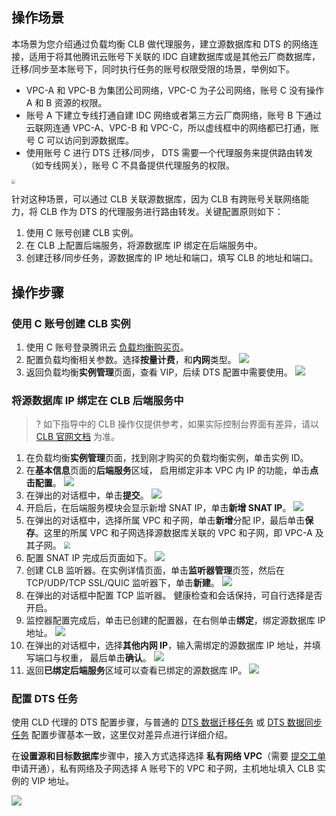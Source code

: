 ## 操作场景
本场景为您介绍通过负载均衡 CLB 做代理服务，建立源数据库和 DTS 的网络连接，适用于将其他腾讯云账号下关联的 IDC 自建数据库或是其他云厂商数据库，迁移/同步至本账号下，同时执行任务的账号权限受限的场景，举例如下。

- VPC-A 和 VPC-B 为集团公司网络，VPC-C 为子公司网络，账号 C 没有操作 A 和 B 资源的权限。
- 账号 A 下建立专线打通自建 IDC 网络或者第三方云厂商网络，账号 B 下通过云联网连通 VPC-A、VPC-B 和 VPC-C，所以虚线框中的网络都已打通，账号 C 可以访问到源数据库。
- 使用账号 C 进行 DTS 迁移/同步， DTS 需要一个代理服务来提供路由转发（如专线网关），账号 C 不具备提供代理服务的权限。
<img src="https://qcloudimg.tencent-cloud.cn/raw/e9520643090f507ab8a9b4f8741f064e.png" style="zoom:40%;" />

针对这种场景，可以通过 CLB 关联源数据库，因为 CLB 有跨账号关联网络能力，将 CLB 作为 DTS 的代理服务进行路由转发。关键配置原则如下：
1. 使用 C 账号创建 CLB 实例。
2. 在 CLB 上配置后端服务，将源数据库 IP 绑定在后端服务中。
3. 创建迁移/同步任务，源数据库的 IP 地址和端口，填写 CLB 的地址和端口。

## 操作步骤
### 使用 C 账号创建 CLB 实例
1. 使用 C 账号登录腾讯云 [负载均衡购买页](https://buy.cloud.tencent.com/lb)。
2. 配置负载均衡相关参数。选择**按量计费**，和**内网**类型。
   ![](https://qcloudimg.tencent-cloud.cn/raw/ba4a65e0f1ca0b3f5c9db449e8ff7e84.png)
3. 返回负载均衡**实例管理**页面，查看 VIP，后续 DTS 配置中需要使用。
   ![](https://qcloudimg.tencent-cloud.cn/raw/26c81a412e61922ae9190c836b0cb864.png)

### 将源数据库 IP 绑定在 CLB 后端服务中
> ? 如下指导中的 CLB 操作仅提供参考，如果实际控制台界面有差异，请以 [CLB 官网文档](https://cloud.tencent.com/document/product/214/48181) 为准。

1. 在负载均衡**实例管理**页面，找到刚才购买的负载均衡实例，单击实例 ID。
2. 在**基本信息**页面的**后端服务**区域， 启用绑定非本 VPC 内 IP 的功能，单击**点击配置**。
   ![](https://main.qcloudimg.com/raw/098726f17524d02f8b9edc63f092d71d.png)
3. 在弹出的对话框中，单击**提交**。
   ![](https://main.qcloudimg.com/raw/da669f277fc1daf118292804c69d5de5.png) 
4. 开启后，在后端服务模块会显示新增 SNAT IP，单击**新增 SNAT IP**。
   ![](https://qcloudimg.tencent-cloud.cn/raw/e14d3641f25f312a7729c67c41c5ddd7.png)
5. 在弹出的对话框中，选择所属 VPC 和子网，单击**新增**分配 IP，最后单击**保存**。这里的所属 VPC 和子网选择源数据库关联的 VPC 和子网，即 VPC-A 及其子网。
   <img src="https://qcloudimg.tencent-cloud.cn/raw/7ac0571408d5c63f767eb8534123f7d4.png" style="zoom:67%;" />
6. 配置 SNAT IP 完成后页面如下。
   ![](https://qcloudimg.tencent-cloud.cn/raw/0f022d634569aab3a9e1d0e72bf07f38.png)
7. 创建 CLB 监听器。在实例详情页面，单击**监听器管理**页签，然后在 TCP/UDP/TCP SSL/QUIC 监听器下，单击**新建**。
   ![](https://qcloudimg.tencent-cloud.cn/raw/f5c860ea1c18e9f297cda1d7a26ff82e.png)
8. 在弹出的对话框中配置 TCP 监听器。 健康检查和会话保持，可自行选择是否开启。
9. 监控器配置完成后，单击已创建的配置器，在右侧单击**绑定**，绑定源数据库 IP 地址。
   ![](https://qcloudimg.tencent-cloud.cn/raw/eddf3b1124ee4bac4e625e4a6915eda4.png)
10. 在弹出的对话框中，选择**其他内网 IP**，输入需绑定的源数据库 IP 地址，并填写端口与权重， 最后单击**确认**。
      ![](https://qcloudimg.tencent-cloud.cn/raw/8093627027247fcacfb30875ab1cd006.png)
11. 返回**已绑定后端服务**区域可以查看已绑定的源数据库 IP。
      ![](https://qcloudimg.tencent-cloud.cn/raw/c3dc35d9e9dd2e6955c62ddeed777ca2.png)

### 配置 DTS 任务
使用 CLD 代理的 DTS 配置步骤，与普通的 [DTS 数据迁移任务](https://cloud.tencent.com/document/product/571/58688) 或 [DTS 数据同步任务](https://cloud.tencent.com/document/product/571/56516) 配置步骤基本一致，这里仅对差异点进行详细介绍。

在**设置源和目标数据库**步骤中，接入方式选择选择 **私有网络 VPC**（需要 [提交工单](https://console.cloud.tencent.com/workorder/category) 申请开通），私有网络及子网选择 A 账号下的 VPC 和子网，主机地址填入 CLB 实例的 VIP 地址。

![](https://qcloudimg.tencent-cloud.cn/raw/6406b54d41a2a1ba448e6c2bd8fb8df1.png)
